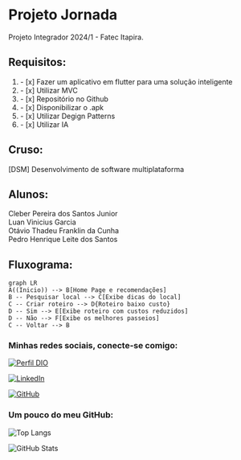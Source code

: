 # Projeto Jornada
Projeto Integrador 2024/1 - Fatec Itapira.

## Requisitos:
<ol>
    <li>- [x] Fazer um aplicativo em flutter para uma solução inteligente​</li>
    <li>- [x] Utilizar MVC</li>
    <li>- [x] Repositório no Github</li>
    <li>- [x] Disponibilizar o .apk</li>
    <li>- [x] Utilizar Degign Patterns</li>
    <li>- [x] Utilizar IA</li>
</ol> 

## Cruso:

[DSM] Desenvolvimento de software multiplataforma

## Alunos:

Cleber Pereira dos Santos Junior<br>
Luan Vinicius Garcia<br>
Otávio Thadeu Franklin da Cunha<br>
Pedro Henrique Leite dos Santos<br>

## Fluxograma:


```mermaid
graph LR
A((Inicio)) --> B[Home Page e recomendações]
B -- Pesquisar local --> C[Exibe dicas do local]
C -- Criar roteiro --> D{Roteiro baixo custo}
D -- Sim --> E[Exibe roteiro com custos reduzidos]
D -- Não --> F[Exibe os melhores passeios]
C -- Voltar --> B
```

### Minhas redes sociais, conecte-se comigo:
[![Perfil DIO](https://img.shields.io/badge/-Meu%20Perfil%20na%20DIO-30A3DC?style=for-the-badge)](https://www.dio.me/users/otavio_89908)

[![LinkedIn](https://img.shields.io/badge/-LinkedIn-000?style=for-the-badge&logo=linkedin&logoColor=30A3DC)](https://www.linkedin.com/in/ot%C3%A1vio-cunha-827560209/)

[![GitHub](https://img.shields.io/badge/-github-000?style=for-the-badge&logo=github&logoColor=30A3DC)](https://github.com/otaviotfcunha)

### Um pouco do meu GitHub:

![Top Langs](https://github-readme-stats-git-masterrstaa-rickstaa.vercel.app/api/top-langs/?username=otaviotfcunha&layout=compact&bg_color=000&border_color=30A3DC&title_color=FFF&text_color=FFF)

![GitHub Stats](https://github-readme-stats.vercel.app/api?username=otaviotfcunha&theme=transparent&bg_color=000&border_color=30A3DC&show_icons=true&icon_color=30A3DC&title_color=FFF&text_color=FFF)



